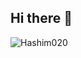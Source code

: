 ## Hi there 👋

<p align="left"> <img src="https://komarev.com/ghpvc/?username=Hashim020&label=Profile%20views&color=yellowgreen&style=hidden" alt="Hashim020" /> </p>
